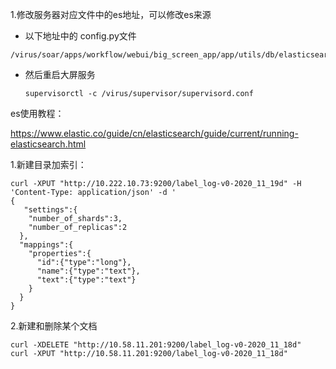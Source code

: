 1.修改服务器对应文件中的es地址，可以修改es来源

- 	以下地址中的  config.py文件

```shell
/virus/soar/apps/workflow/webui/big_screen_app/app/utils/db/elasticsearch
```



- 然后重启大屏服务

  ```
  supervisorctl -c /virus/supervisor/supervisord.conf
  ```

  

es使用教程：

https://www.elastic.co/guide/cn/elasticsearch/guide/current/running-elasticsearch.html  

1.新建目录加索引：

```shell
curl -XPUT "http://10.222.10.73:9200/label_log-v0-2020_11_19d" -H 'Content-Type: application/json' -d '
{
   "settings":{
    "number_of_shards":3,
    "number_of_replicas":2
  },
  "mappings":{
    "properties":{
      "id":{"type":"long"},
      "name":{"type":"text"},
      "text":{"type":"text"}
    }
  }
}
```

2.新建和删除某个文档

```shell
curl -XDELETE "http://10.58.11.201:9200/label_log-v0-2020_11_18d"
curl -XPUT "http://10.58.11.201:9200/label_log-v0-2020_11_18d"
```



